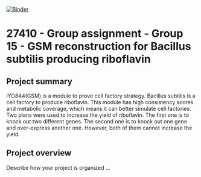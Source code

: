 [![Binder](https://mybinder.org/badge_logo.svg)](https://mybinder.org/v2/gh/27410/[PUT-YOUR-REPOSITORY-HERE]/main)

# 27410 - Group assignment - Group 15 - GSM reconstruction for Bacillus subtilis producing riboflavin

## Project summary 
iYO844(GSM) is a module to prove cell factory strategy. Bacillus subtilis is a cell factory to produce riboflavin. This module has high consistency scores and metabolic coverage, which means it can better simulate cell factories. Two plans were used to increase the yield of riboflavin. The first one is to knock out two different genes. The second one is to knock out one gene and over-express another one. However, both of them cannot increase the yield.

## Project overview
Describe how your project is organized ...

